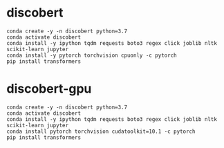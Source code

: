 # discobert

    conda create -y -n discobert python=3.7
    conda activate discobert
    conda install -y ipython tqdm requests boto3 regex click joblib nltk scikit-learn jupyter
    conda install -y pytorch torchvision cpuonly -c pytorch
    pip install transformers
    
# discobert-gpu
    conda create -y -n discobert python=3.7
    conda activate discobert
    conda install -y ipython tqdm requests boto3 regex click joblib nltk scikit-learn jupyter
    conda install pytorch torchvision cudatoolkit=10.1 -c pytorch
    pip install transformers
    
